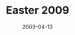 ---
layout: media
category: media
series: "Reset"
title: "Easter 2009"
date: 2009-04-13
description: "Brian Tome discusses why the resurrection of Jesus is significant and why it must be dealt with."
video: "https://s3.amazonaws.com/crossroadsvideomessages/Easter09.mp4"
video-poster: "https://www.crossroads.net/uploadedfiles/Easter09-still.jpg"
---